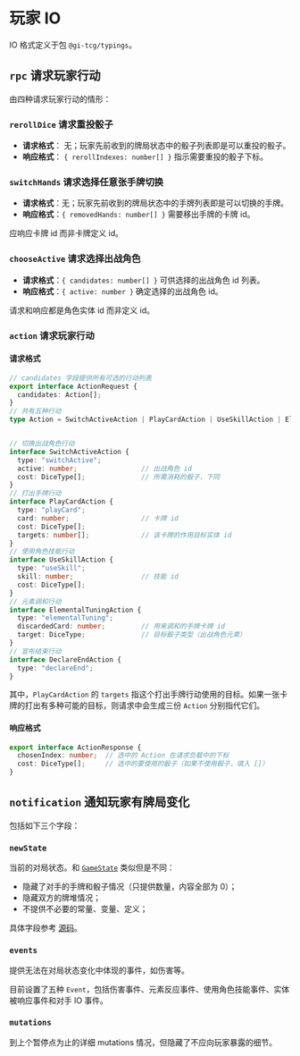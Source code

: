 # 玩家 IO

IO 格式定义于包 `@gi-tcg/typings`。

## `rpc` 请求玩家行动

由四种请求玩家行动的情形：

### `rerollDice` 请求重投骰子

- **请求格式**： 无；玩家先前收到的牌局状态中的骰子列表即是可以重投的骰子。
- **响应格式**： `{ rerollIndexes: number[] }` 指示需要重投的骰子下标。

### `switchHands` 请求选择任意张手牌切换

- **请求格式**：无；玩家先前收到的牌局状态中的手牌列表即是可以切换的手牌。
- **响应格式**：`{ removedHands: number[] }` 需要移出手牌的卡牌 id。

应响应卡牌 id 而非卡牌定义 id。

### `chooseActive` 请求选择出战角色

- **请求格式**：`{ candidates: number[] }` 可供选择的出战角色 id 列表。
- **响应格式**：`{ active: number }` 确定选择的出战角色 id。

请求和响应都是角色实体 id 而非定义 id。

### `action` 请求玩家行动

#### 请求格式

```ts
// candidates 字段提供所有可选的行动列表
export interface ActionRequest {
  candidates: Action[];
}
// 共有五种行动
type Action = SwitchActiveAction | PlayCardAction | UseSkillAction | ElementalTuningAction | DeclareEndAction;


// 切换出战角色行动
interface SwitchActiveAction {
  type: "switchActive";
  active: number;                // 出战角色 id
  cost: DiceType[];              // 所需消耗的骰子，下同
}
// 打出手牌行动
interface PlayCardAction {
  type: "playCard";
  card: number;                  // 卡牌 id
  cost: DiceType[];
  targets: number[];             // 该卡牌的作用目标实体 id
}
// 使用角色技能行动
interface UseSkillAction {
  type: "useSkill";
  skill: number;                 // 技能 id
  cost: DiceType[];
}
// 元素调和行动
interface ElementalTuningAction {
  type: "elementalTuning";
  discardedCard: number;         // 用来调和的手牌卡牌 id
  target: DiceType;              // 目标骰子类型（出战角色元素）
}
// 宣布结束行动
interface DeclareEndAction {
  type: "declareEnd";
}
```

其中，`PlayCardAction` 的 `targets` 指这个打出手牌行动使用的目标。如果一张卡牌的打出有多种可能的目标，则请求中会生成三份 `Action` 分别指代它们。

#### 响应格式

```ts
export interface ActionResponse {
  chosenIndex: number;  // 选中的 Action 在请求负载中的下标
  cost: DiceType[];     // 选中的要使用的骰子（如果不使用骰子，填入 []）
}
```

## `notification` 通知玩家有牌局变化

包括如下三个字段：

### `newState`

当前的对局状态。和 [`GameState`](./state.md) 类似但是不同：
- 隐藏了对手的手牌和骰子情况（只提供数量，内容全部为 0）；
- 隐藏双方的牌堆情况；
- 不提供不必要的常量、变量、定义；

具体字段参考 [源码](/packages/typings/src/api/notification.ts)。

### `events`

提供无法在对局状态变化中体现的事件，如伤害等。

目前设置了五种 `Event`，包括伤害事件、元素反应事件、使用角色技能事件、实体被响应事件和对手 IO 事件。

### `mutations`

到上个暂停点为止的详细 mutations 情况，但隐藏了不应向玩家暴露的细节。

